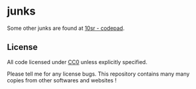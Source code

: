 junks
=====

Some other junks are found at [10sr - codepad](http://codepad.org/users/10sr).



License
-------

All code licensed under
[CC0](http://creativecommons.org/publicdomain/zero/1.0/) unless explicitly
specified.

Please tell me for any license bugs. This repository contains many many
copies from other softwares and websites !
